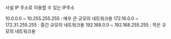 사설 IP 주소로 이용할 수 있는 IP주소 

10.0.0.0 ~ 10.255.255.255 : 매우 큰 규모의 네트워크용
172.16.0.0 ~ 172.31.255.255 : 중간 규모의 네트워크용 
192.168.0.0 ~ 192.168.255.255 : 작은 규모의 네트워크용 
